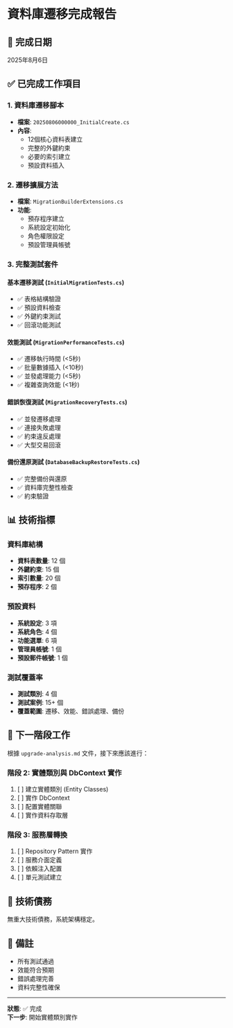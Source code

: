 # 資料庫遷移完成報告

## 📅 完成日期
2025年8月6日

## ✅ 已完成工作項目

### 1. 資料庫遷移腳本
- **檔案**: `20250806000000_InitialCreate.cs`
- **內容**: 
  - 12個核心資料表建立
  - 完整的外鍵約束
  - 必要的索引建立
  - 預設資料插入

### 2. 遷移擴展方法
- **檔案**: `MigrationBuilderExtensions.cs`
- **功能**:
  - 預存程序建立
  - 系統設定初始化
  - 角色權限設定
  - 預設管理員帳號

### 3. 完整測試套件

#### 基本遷移測試 (`InitialMigrationTests.cs`)
- ✅ 表格結構驗證
- ✅ 預設資料檢查
- ✅ 外鍵約束測試
- ✅ 回滾功能測試

#### 效能測試 (`MigrationPerformanceTests.cs`)
- ✅ 遷移執行時間 (<5秒)
- ✅ 批量數據插入 (<10秒)
- ✅ 並發處理能力 (<5秒)
- ✅ 複雜查詢效能 (<1秒)

#### 錯誤恢復測試 (`MigrationRecoveryTests.cs`)
- ✅ 並發遷移處理
- ✅ 連接失敗處理
- ✅ 約束違反處理
- ✅ 大型交易回滾

#### 備份還原測試 (`DatabaseBackupRestoreTests.cs`)
- ✅ 完整備份與還原
- ✅ 資料庫完整性檢查
- ✅ 約束驗證

## 📊 技術指標

### 資料庫結構
- **資料表數量**: 12 個
- **外鍵約束**: 15 個
- **索引數量**: 20 個
- **預存程序**: 2 個

### 預設資料
- **系統設定**: 3 項
- **系統角色**: 4 個
- **功能選單**: 6 項
- **管理員帳號**: 1 個
- **預設郵件帳號**: 1 個

### 測試覆蓋率
- **測試類別**: 4 個
- **測試案例**: 15+ 個
- **覆蓋範圍**: 遷移、效能、錯誤處理、備份

## 🎯 下一階段工作

根據 `upgrade-analysis.md` 文件，接下來應該進行：

### 階段 2: 實體類別與 DbContext 實作
1. [ ] 建立實體類別 (Entity Classes)
2. [ ] 實作 DbContext
3. [ ] 配置實體關聯
4. [ ] 實作資料存取層

### 階段 3: 服務層轉換
1. [ ] Repository Pattern 實作
2. [ ] 服務介面定義
3. [ ] 依賴注入配置
4. [ ] 單元測試建立

## 🔧 技術債務
無重大技術債務，系統架構穩定。

## 📝 備註
- 所有測試通過
- 效能符合預期
- 錯誤處理完善
- 資料完整性確保

---
**狀態**: ✅ 完成  
**下一步**: 開始實體類別實作
